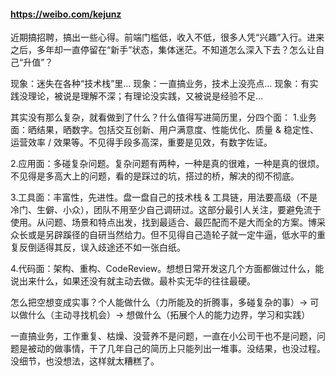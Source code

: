 #### https://weibo.com/kejunz

近期搞招聘，搞出一些心得。前端门槛低，收入不低，很多人凭“兴趣”入行。进来之后，多年却一直停留在“新手”状态，集体迷茫。不知道怎么深入下去？怎么让自己“升值”？

现象：迷失在各种“技术栈”里…
现象：一直搞业务，技术上没亮点…
现象：有实践没理论，被说是理解不深；有理论没实践，又被说是经验不足…

其实没有那么复杂，就看做到了什么？什么值得写进简历里，分四个面：
1.业务面：晒结果，晒数字。包括交互创新、用户满意度、性能优化、质量 & 稳定性、运营效率 / 效果等。不见得手段多高深，重要是见效，有数字佐证。

2.应用面：多碰复杂问题。复杂问题有两种，一种是真的很难，一种是真的很烦。不见得是多高大上的问题，看的是踩过的坑，搭过的桥，解决的彻不彻底。

3.工具面：丰富性，先进性。盘一盘自己的技术栈 & 工具链，用法要高级（不是冷门、生僻、小众），团队不用至少自己调研过。这部分最引人关注，要避免流于使用。从问题、场景和特点出发，找到最适合、最匹配而不是大而全的方案。博采众长或是另辟蹊径的自研当然给力。但不见得自己造轮子就一定牛逼，低水平的重复反倒适得其反，误入歧途还不如一张白纸。

4.代码面：架构、重构、CodeReview。想想日常开发这几个方面都做过什么，能说出来什么，如果还没有就主动去做。最朴实无华的往往最硬。

怎么把空想变成实事？个人能做什么（力所能及的折腾事，多碰复杂的事）-> 可以做什么（主动寻找机会）-> 想做什么（拓展个人的能力边界，学习和实践）

一直搞业务，工作重复、枯燥、没营养不是问题，一直在小公司干也不是问题，问题是被动的做事情，干了几年自己的简历上只能列出一堆事。没结果，也没过程。没细节，也没想法，这样就太糟糕了。

